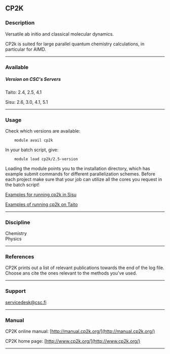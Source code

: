 ## CP2K

### Description

Versatile ab initio and classical molecular dynamics.

CP2k is suited for large parallel quantum chemistry calculations, in particular for AIMD.

* * *

### Available

##### Version on CSC's Servers

Taito: 2.4, 2.5, 4.1

Sisu: 2.6, 3.0, 4.1, 5.1

* * *

### Usage

Check which versions are available:

        module avail cp2k

In your batch script, give:

        module load cp2k/2.5-version

Loading the module points you to the installation directory, which has example submit commands for different parallelization schemes. Before each project make sure that your job can utilize all the cores you request in the batch script!

[Examples for running cp2k in Sisu](/-/cp2k-sisu-example)

[Examples of running cp2k on Taito](/-/cp2k-taito-example)

* * *

### Discipline

Chemistry  
Physics  

* * *

### References

CP2K prints out a list of relevant publications towards the end of the log file. Choose ans cite the ones relevant to the methods you've used.

* * *

### Support

servicedesk@csc.fi

* * *

### Manual

CP2K online manual: [http://manual.cp2k.org/](http://manual.cp2k.org/)

CP2K home page: [http://www.cp2k.org/](http://www.cp2k.org/)

* * *